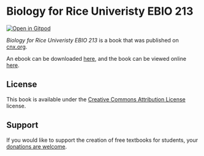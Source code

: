 # Biology for Rice Univeristy EBIO 213

[![Open in Gitpod](https://gitpod.io/button/open-in-gitpod.svg)](https://gitpod.io/from-referrer/)

_Biology for Rice Univeristy EBIO 213_ is a book that was published on [cnx.org](https://cnx.org/).

An ebook can be downloaded [here](https://github.com/cnx-user-books/cnxbook-biology-for-ebio-213/releases/latest), and the book can be viewed online [here](https://github.com/cnx-user-books/cnxbook-biology-for-ebio-213/releases/latest).

## License
This book is available under the [Creative Commons Attribution License](./LICENSE) license.

## Support
If you would like to support the creation of free textbooks for students, your [donations are welcome](https://riceconnect.rice.edu/donation/support-openstax-banner).
